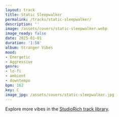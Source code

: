 ```yaml
---
layout: track
title: Static Sleepwalker
permalink: /tracks/static-sleepwalker/
description: ''
image: /assets/covers/static-sleepwalker.webp
image_ready: false
date: 2025-01-01
duration: '1:58'
album: Stranger Vibes
mood:
- Energetic
- Aggressive
genre:
- lo-fi
- ambient
- downtempo
bpm: 162
key: C
image_jpg: /assets/covers/static-sleepwalker.jpg
---
```


Explore more vibes in the [StudioRich track library](/tracks/).
